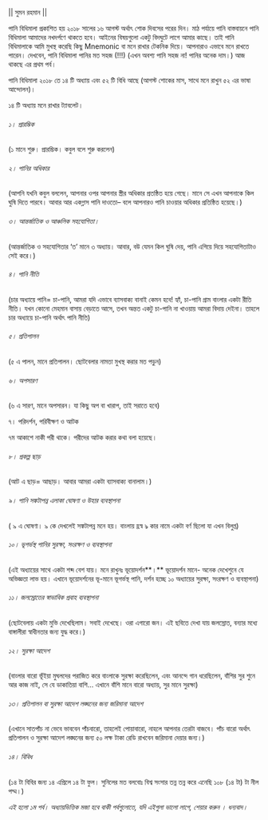 || সুমন রহমান ||

পানি বিধিমালা প্রকাশিত হয় ২০১৮ সালের ১৬ আগস্ট অর্থাৎ শোক দিবসের পরের দিন। মাঠ পর্যায়ে পানি বাস্তবায়নে পানি বিধিমালা আমাদের নখদর্পণে থাকতে হবে। আইনের বিষয়গুলো একটু বিদঘুটে লাগে আমার কাছে। তাই পানি বিধিমালাকে আমি মুখস্থ করেছি কিছু Mnemonic বা মনে রাখার টেকনিক দিয়ে। আপনারাও এভাবে মনে রাখতে পারেন। দেখবেন, পানি বিধিমালা পানির মত সহজ (!!!) (এখন অবশ্য পানি সহজ না! পানির অনেক দাম।) আজ থাকছে এর প্রথম পর্ব। 

পানি বিধিমালা ২০১৮ তে ১৪ টি অধ্যায় এবং ৫২  টি বিধি আছে (আগস্ট শোকের মাস, সাথে মনে রাখুন ৫২ এর ভাষা আন্দোলন)। 

১৪ টি অধ্যায় মনে রাখার ট্যাবলেট। 

###### ১। প্রারম্ভিক

(১ মানে শুরু। প্রারম্ভিক। কবুল বলে শুরু করলেন) 

###### ২। পানির অধিকার

(আপনি যখনি কবুল বললেন, আপনার ওপর আপনার স্ত্রীর অধিকার প্রতষ্ঠিত হয়ে গেছে। মানে সে এখন আপনাকে কিল ঘুষি দিতে পারবে। আবার আর একগ্লাস পানি দাওতো– বলে আপনারও পানি চাওয়ার অধিকার প্রতিষ্ঠিত হয়েছে।) 

###### ৩। আন্তর্জাতিক ও আঞ্চলিক সহযোগিতা। 

(আন্তর্জাতিক ও সহযোগিতার ‘ত’ মানে ৩ অধ্যায়। আবার, বউ যেমন কিল ঘুষি দেয়, পানি এগিয়ে দিয়ে সহযোগিতাটাও সেই করে।)

###### ৪। পানি নীতি

(চার অধ্যায়ে পানি= চা-পানি, আমরা যদি এভাবে ব্যাসবাক্য বানাই কেমন হবে! হ্যাঁ, চা-পানি গ্রাম বাংলার একটা রীতি নীতি। যখন কোনো মেহমান বাসায় বেড়াতে আসে, তখন অন্তত একটু চা-পানি না খাওয়ায় আমরা বিদায় দেইনা। তাহলে চার অধ্যায়ে চা-পানি অর্থাৎ পানি নীতি)

###### ৫। প্রতিপালন

(৫ এ পালন, মানে প্রতিপালন। ছোটবেলার নামতা মুখস্থ করার মত পড়ুন)

###### ৬। অপসারণ

(৬ এ সারণ, মানে অপসারন। যা কিছু অপ বা খারাপ, তাই সরাতে হবে)

৭। পরিদর্শন, পরিবীক্ষণ ও আটক

৭ম আকাশে নাকী পরী থাকে। পরীদের আটক করার কথা বলা হয়েছে। 

######  ৮। প্রকল্প ছাড়

(আট এ ছাড়= আছাড়। আবার আমরা একটা ব্যাসবাক্য বানালাম।)

######  ৯। পানি সঙ্কটাপন্ন এলাকা ঘোষণা ও উহার ব্যবস্থাপনা

( ৯ এ ঘোষণা। ৯ কে দেখলেই সঙ্কটাপন্ন মনে হয়। বাংলায় হ্রস্ব ঌ কার নামে একটা বর্ণ ছিলো যা এখন বিলুপ্ত)

###### ১০। ভূগর্ভস্থ পানির সুরক্ষা, সংরক্ষণ ও ব্যবস্থাপনা

(এই অধ্যায়ের সাথে একটা শব্দ বেশ যায়। মনে রাখুনঃ ভূয়োদর্শন**।** ভূয়োদর্শন মানে- অনেক দেখেশুনে যে অভিজ্ঞতা লাভ হয়। এখানে ভূয়োদর্শনের ভূ-মানে ভূগর্ভস্থ পানি, দর্শন হচ্ছে ১০ অধ্যায়ের সুরক্ষা, সংরক্ষণ ও ব্যবস্থাপনা)

###### ১১। জলস্রোতের স্বাভাবিক প্রবাহ ব্যবস্থাপনা

(ছোটবেলায় একটা মুভি দেখেছিলাম। সবাই দেখেছে। ওরা এগারো জন। এই ছবিতে দেখা যায় জলস্রোত, বন্যার মধ্যে বাঙ্গালীরা স্বাধীনতার জন্য যুদ্ধ করে।)

###### ১২। সুরক্ষা আদেশ

(বাংলার বারো ভূঁইয়া মুঘলদের পরাজিত করে বাংলাকে সুরক্ষা করেছিলেন, এবং আনন্দে গান ধরেছিলেন, বাঁশির সুর শুনে আর কাজ নাই, সে যে ডাকাতিয়া বাশি... এখানে বাঁশি মানে বারো অধ্যায়, সুর মানে সুরক্ষা)

###### ১৩। প্রতিপালন বা সুরক্ষা আদেশ লঙ্ঘনের জন্য জরিমানা আদেশ

(এখানে সাতপাঁচ না ভেবে ভাববেন পাঁচবারো, তাহলেই পোয়াবারো, নাহলে আপনার তেরটা বাজবে। পাঁচ বারো অর্থাৎ প্রতিপালন ও সুরক্ষা আদেশ লঙ্ঘনের জন্য ৫০ লক্ষ টাকা রেডি রাখবেন জরিমানা দেয়ার জন্য।)

###### ১৪। বিবিধ 

(১৪ টা বিবির জন্য ১৪ এপ্রিলে ১৪ টা ফুল। সুনিলের মত বলবোঃ বিশ্ব সংসার তন্ন তন্ন করে এনেছি ১০৮ (১৪ টা) টা নীল পদ্ম।)

 

*এই হলো ১ম পর্ব। অধ্যায়ভিত্তিক মজা হবে বাকী পর্বগুলোতে, যদি এইগুলা ভালো লাগে, শেয়ার করুন । ধন্যবাদ।* 
